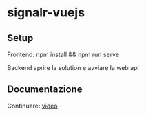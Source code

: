# signalr-vuejs

## Setup

Frontend: npm install && npm run serve

Backend aprire la solution e avviare la web api

## Documentazione

Continuare: [video](https://www.youtube.com/watch?v=pl0OobPmWTk&t=2275s&ab_channel=DotNetMastery)